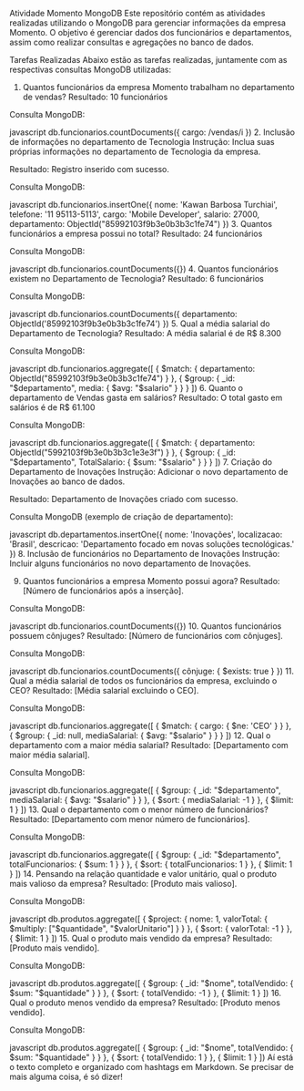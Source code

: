 Atividade Momento MongoDB
Este repositório contém as atividades realizadas utilizando o MongoDB para gerenciar informações da empresa Momento. O objetivo é gerenciar dados dos funcionários e departamentos, assim como realizar consultas e agregações no banco de dados.

Tarefas Realizadas
Abaixo estão as tarefas realizadas, juntamente com as respectivas consultas MongoDB utilizadas:

1. Quantos funcionários da empresa Momento trabalham no departamento de vendas?
Resultado: 10 funcionários

Consulta MongoDB:

javascript
db.funcionarios.countDocuments({ cargo: /vendas/i })
2. Inclusão de informações no departamento de Tecnologia
Instrução: Inclua suas próprias informações no departamento de Tecnologia da empresa.

Resultado: Registro inserido com sucesso.

Consulta MongoDB:

javascript
db.funcionarios.insertOne({
  nome: 'Kawan Barbosa Turchiai',
  telefone: '11 95113-5113',
  cargo: 'Mobile Developer',
  salario: 27000,
  departamento: ObjectId("85992103f9b3e0b3b3c1fe74")
})
3. Quantos funcionários a empresa possui no total?
Resultado: 24 funcionários

Consulta MongoDB:

javascript
db.funcionarios.countDocuments({})
4. Quantos funcionários existem no Departamento de Tecnologia?
Resultado: 6 funcionários

Consulta MongoDB:

javascript
db.funcionarios.countDocuments({ departamento: ObjectId('85992103f9b3e0b3b3c1fe74') })
5. Qual a média salarial do Departamento de Tecnologia?
Resultado: A média salarial é de R$ 8.300

Consulta MongoDB:

javascript
db.funcionarios.aggregate([
  { $match: { departamento: ObjectId("85992103f9b3e0b3b3c1fe74") } },
  { $group: { _id: "$departamento", media: { $avg: "$salario" } } }
])
6. Quanto o departamento de Vendas gasta em salários?
Resultado: O total gasto em salários é de R$ 61.100

Consulta MongoDB:

javascript
db.funcionarios.aggregate([
  { $match: { departamento: ObjectId("5992103f9b3e0b3b3c1e3e3f") } },
  { $group: { _id: "$departamento", TotalSalario: { $sum: "$salario" } } }
])
7. Criação do Departamento de Inovações
Instrução: Adicionar o novo departamento de Inovações ao banco de dados.

Resultado: Departamento de Inovações criado com sucesso.

Consulta MongoDB (exemplo de criação de departamento):

javascript
db.departamentos.insertOne({
  nome: 'Inovações',
  localizacao: 'Brasil',
  descricao: 'Departamento focado em novas soluções tecnológicas.'
})
8. Inclusão de funcionários no Departamento de Inovações
Instrução: Incluir alguns funcionários no novo departamento de Inovações.

9. Quantos funcionários a empresa Momento possui agora?
Resultado: [Número de funcionários após a inserção].

Consulta MongoDB:

javascript
db.funcionarios.countDocuments({})
10. Quantos funcionários possuem cônjuges?
Resultado: [Número de funcionários com cônjuges].

Consulta MongoDB:

javascript
db.funcionarios.countDocuments({ cônjuge: { $exists: true } })
11. Qual a média salarial de todos os funcionários da empresa, excluindo o CEO?
Resultado: [Média salarial excluindo o CEO].

Consulta MongoDB:

javascript
db.funcionarios.aggregate([
  { $match: { cargo: { $ne: 'CEO' } } },
  { $group: { _id: null, mediaSalarial: { $avg: "$salario" } } }
])
12. Qual o departamento com a maior média salarial?
Resultado: [Departamento com maior média salarial].

Consulta MongoDB:

javascript
db.funcionarios.aggregate([
  { $group: { _id: "$departamento", mediaSalarial: { $avg: "$salario" } } },
  { $sort: { mediaSalarial: -1 } },
  { $limit: 1 }
])
13. Qual o departamento com o menor número de funcionários?
Resultado: [Departamento com menor número de funcionários].

Consulta MongoDB:

javascript
db.funcionarios.aggregate([
  { $group: { _id: "$departamento", totalFuncionarios: { $sum: 1 } } },
  { $sort: { totalFuncionarios: 1 } },
  { $limit: 1 }
])
14. Pensando na relação quantidade e valor unitário, qual o produto mais valioso da empresa?
Resultado: [Produto mais valioso].

Consulta MongoDB:

javascript
db.produtos.aggregate([
  { $project: { nome: 1, valorTotal: { $multiply: ["$quantidade", "$valorUnitario"] } } },
  { $sort: { valorTotal: -1 } },
  { $limit: 1 }
])
15. Qual o produto mais vendido da empresa?
Resultado: [Produto mais vendido].

Consulta MongoDB:

javascript
db.produtos.aggregate([
  { $group: { _id: "$nome", totalVendido: { $sum: "$quantidade" } } },
  { $sort: { totalVendido: -1 } },
  { $limit: 1 }
])
16. Qual o produto menos vendido da empresa?
Resultado: [Produto menos vendido].

Consulta MongoDB:

javascript
db.produtos.aggregate([
  { $group: { _id: "$nome", totalVendido: { $sum: "$quantidade" } } },
  { $sort: { totalVendido: 1 } },
  { $limit: 1 }
])
Aí está o texto completo e organizado com hashtags em Markdown. Se precisar de mais alguma coisa, é só dizer!
